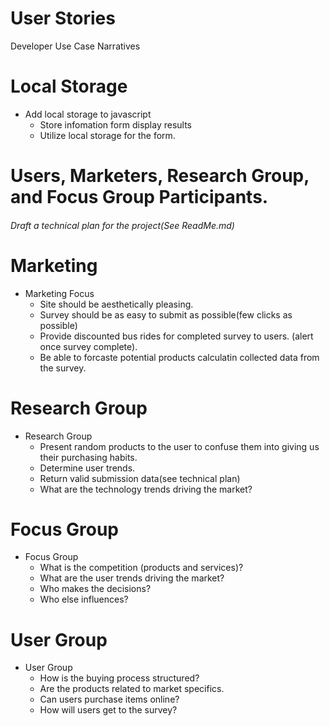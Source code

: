 # User Stories
Developer Use Case Narratives
# Local Storage
* Add local storage to javascript
  * Store infomation form display results
  * Utilize local storage for the form. 
  


# Users, Marketers, Research Group, and Focus Group Participants.
###### Draft a technical plan for the project(See ReadMe.md)
# Marketing
* Marketing Focus
  * Site should be aesthetically pleasing.
  * Survey should be as easy to submit as possible(few clicks as possible)
  * Provide discounted bus rides for completed survey to users. (alert once survey complete).
  * Be able to forcaste potential products calculatin collected data from the survey.
# Research Group
* Research Group
  * Present random products to the user to confuse them into giving us their purchasing habits. 
  * Determine user trends.
  * Return valid submission data(see technical plan)
  * What are the technology trends driving the market?
# Focus Group
* Focus Group
  * What is the competition (products and services)?
  * What are the user trends driving the market?
  * Who makes the decisions? 
  * Who else influences?
# User Group
* User Group
  * How is the buying process structured?
  * Are the products related to market specifics. 
  * Can users purchase items online?
  * How will users get to the survey?


